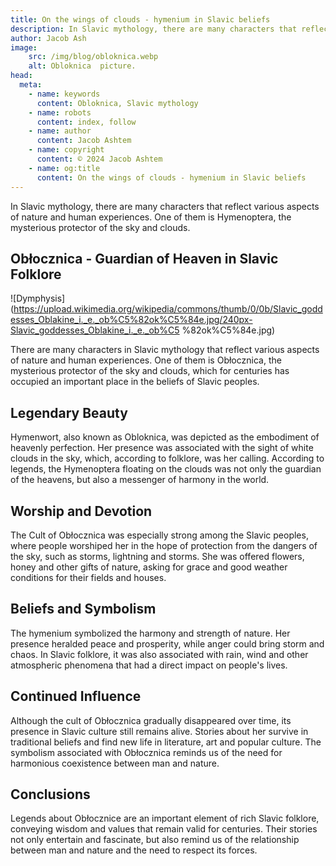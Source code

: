 ```yaml
---
title: On the wings of clouds - hymenium in Slavic beliefs
description: In Slavic mythology, there are many characters that reflect various aspects of nature and human experiences. One of them is Hymenoptera, the mysterious protector of the sky and clouds.
author: Jacob Ash
image:
    src: /img/blog/obloknica.webp
    alt: Obloknica  picture.
head:
  meta:
    - name: keywords
      content: Obloknica, Slavic mythology
    - name: robots
      content: index, follow
    - name: author
      content: Jacob Ashtem
    - name: copyright
      content: © 2024 Jacob Ashtem
    - name: og:title
      content: On the wings of clouds - hymenium in Slavic beliefs
---
```

In Slavic mythology, there are many characters that reflect various aspects of nature and human experiences. One of them is Hymenoptera, the mysterious protector of the sky and clouds.
<!--more-->
## Obłocznica - Guardian of Heaven in Slavic Folklore

![Dymphysis](https://upload.wikimedia.org/wikipedia/commons/thumb/0/0b/Slavic_goddesses_Oblakine_i._e._ob%C5%82ok%C5%84e.jpg/240px-Slavic_goddesses_Oblakine_i._e._ob%C5 %82ok%C5%84e.jpg)

There are many characters in Slavic mythology that reflect various aspects of nature and human experiences. One of them is Obłocznica, the mysterious protector of the sky and clouds, which for centuries has occupied an important place in the beliefs of Slavic peoples.

## Legendary Beauty

Hymenwort, also known as Obloknica, was depicted as the embodiment of heavenly perfection. Her presence was associated with the sight of white clouds in the sky, which, according to folklore, was her calling. According to legends, the Hymenoptera floating on the clouds was not only the guardian of the heavens, but also a messenger of harmony in the world.

## Worship and Devotion

The Cult of Obłocznica was especially strong among the Slavic peoples, where people worshiped her in the hope of protection from the dangers of the sky, such as storms, lightning and storms. She was offered flowers, honey and other gifts of nature, asking for grace and good weather conditions for their fields and houses.

## Beliefs and Symbolism

The hymenium symbolized the harmony and strength of nature. Her presence heralded peace and prosperity, while anger could bring storm and chaos. In Slavic folklore, it was also associated with rain, wind and other atmospheric phenomena that had a direct impact on people's lives.

## Continued Influence

Although the cult of Obłocznica gradually disappeared over time, its presence in Slavic culture still remains alive. Stories about her survive in traditional beliefs and find new life in literature, art and popular culture. The symbolism associated with Obłocznica reminds us of the need for harmonious coexistence between man and nature.

## Conclusions

Legends about Obłocznice are an important element of rich Slavic folklore, conveying wisdom and values ​​that remain valid for centuries. Their stories not only entertain and fascinate, but also remind us of the relationship between man and nature and the need to respect its forces.